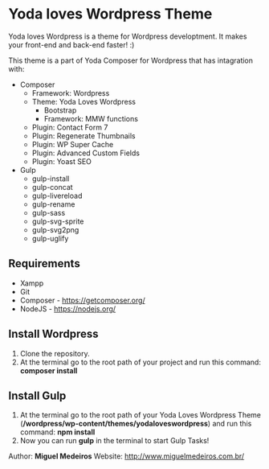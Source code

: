 # Yoda loves Wordpress Theme
Yoda loves Wordpress is a theme for Wordpress developtment.
It makes your front-end and back-end faster! :)

This theme is a part of Yoda Composer for Wordpress that has intagration with:
* Composer
  * Framework: Wordpress
  * Theme: Yoda Loves Wordpress
    * Bootstrap
    * Framework: MMW functions
  * Plugin: Contact Form 7
  * Plugin: Regenerate Thumbnails
  * Plugin: WP Super Cache
  * Plugin: Advanced Custom Fields
  * Plugin: Yoast SEO
* Gulp
  * gulp-install
  * gulp-concat
  * gulp-livereload
  * gulp-rename
  * gulp-sass
  * gulp-svg-sprite
  * gulp-svg2png
  * gulp-uglify

## Requirements
* Xampp
* Git
* Composer - https://getcomposer.org/
* NodeJS - https://nodejs.org/

## Install Wordpress
1. Clone the repository.
2. At the terminal go to the root path of your project and run this command: __composer install__

## Install Gulp
1. At the terminal go to the root path of your Yoda Loves Wordpress Theme (__/wordpress/wp-content/themes/yodaloveswordpress__) and run this command: __npm install__
2. Now you can run __gulp__ in the terminal to start Gulp Tasks!

Author: __Miguel Medeiros__
Website: http://www.miguelmedeiros.com.br/
